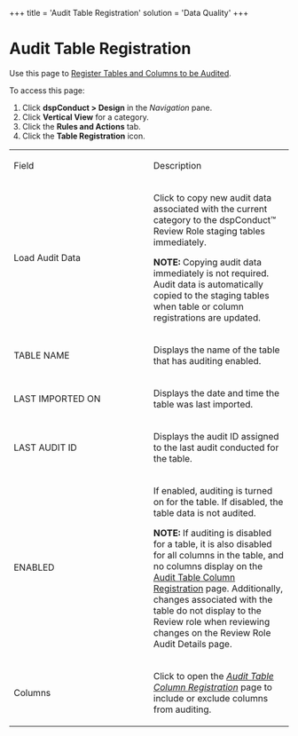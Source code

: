 +++
title = 'Audit Table Registration'
solution = 'Data Quality'
+++

# Audit Table Registration

<div class="use">

Use this page to [Register Tables and Columns to be
Audited](../Use_Cases/Review_Request_Changes.htm#Register_Tables_and_Columns_to_be_Audited).

</div>

To access this page:

1.  Click <span style="font-weight: bold;">dspConduct \> Design</span>
    in the <span style="font-style: italic;">Navigation</span> pane.
2.  Click <span style="font-weight: bold;">Vertical View</span> for a
    category.
3.  Click the <span style="font-weight: bold;">Rules and Actions</span>
    tab.
4.  Click the <span style="font-weight: bold;">Table Registration</span>
    icon.

<table>
<colgroup>
<col style="width: 50%" />
<col style="width: 50%" />
</colgroup>
<tbody>
<tr class="odd">
<td><p>Field</p></td>
<td><p>Description</p></td>
</tr>
<tr class="even">
<td><p>Load Audit Data</p></td>
<td><p>Click to copy new audit data associated with the current category to the dspConduct™ Review Role staging tables immediately.</p>
<p><strong>NOTE:</strong> Copying audit data immediately is not required. Audit data is automatically copied to the staging tables when table or column registrations are updated.</p></td>
</tr>
<tr class="odd">
<td><p>TABLE NAME</p></td>
<td><p>Displays the name of the table that has auditing enabled.</p></td>
</tr>
<tr class="even">
<td><p>LAST IMPORTED ON</p></td>
<td><p>Displays the date and time the table was last imported.</p></td>
</tr>
<tr class="odd">
<td><p>LAST AUDIT ID</p></td>
<td><p>Displays the audit ID assigned to the last audit conducted for the table.</p></td>
</tr>
<tr class="even">
<td><p>ENABLED</p></td>
<td><p>If enabled, auditing is turned on for the table. If disabled, the table data is not audited.</p>
<p><strong>NOTE:</strong> If auditing is disabled for a table, it is also disabled for all columns in the table, and no columns display on the <a href="Audit_Table_Column_Registration.htm">Audit Table Column Registration</a> page. Additionally, changes associated with the table do not display to the Review role when reviewing changes on the Review Role Audit Details page.</p></td>
</tr>
<tr class="odd">
<td><p>Columns</p></td>
<td><p>Click to open the <span style="font-style: italic;"><a href="Audit_Table_Registration.htm">Audit Table Column Registration</a></span> page to include or exclude columns from auditing.</p></td>
</tr>
</tbody>
</table>
